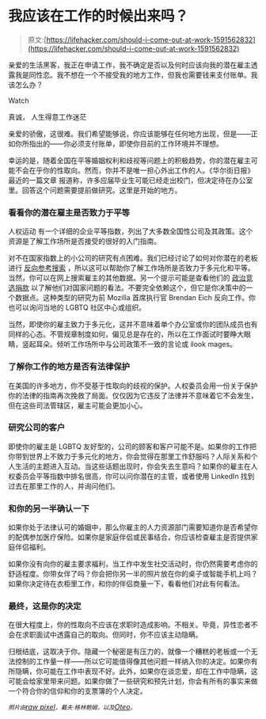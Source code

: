 # 我应该在工作的时候出来吗？

> 原文:[https://lifehacker.com/should-i-come-out-at-work-1591562832](https://lifehacker.com/should-i-come-out-at-work-1591562832)

亲爱的生活黑客，我正在申请工作，我不确定是否以及何时应该向我的潜在雇主透露我是同性恋。我不想在一个不接受我的地方工作，但我也需要钱来支付账单。我该怎么办？

Watch

真诚，
人生得意工作迷茫

亲爱的骄傲，这很难。我们希望能够说，你应该能够在任何地方出现，但是——正如你所指出的——你必须支付账单，即使你目前的工作环境并不理想。

幸运的是，随着全国在平等婚姻权利和歧视等问题上的积极趋势，你的潜在雇主可能不会在乎你的性取向。然而，你并不是唯一担心外出工作的人。《华尔街日报》最近的一篇文章 报道称，许多应届毕业生可能已经走出校门，但决定待在办公室里。回答这个问题需要提前做研究。这里是开始的地方。

### **看看你的潜在雇主是否致力于平等**

人权运动 有一个详细的企业平等指数，列出了大多数全国性公司及其政策。这个资源是了解工作场所是否接受的很好的入门指南。

对不在国家指数上的小公司的研究有点困难。我们已经讨论了如何对你潜在的老板进行 [反向参考搜索](http://lifehacker.com/check-your-potential-boss-references-before-starting-a-1583815546) ，所以这可以帮助你了解工作场所是否致力于多元化和平等。当然，你可以在网上搜索雇主的其他数据。另一个提示可能是查看他们的 [政治竞选捐款](http://www.fec.gov/finance/disclosure/advindsea.shtml) 以了解他们对国家问题的看法。不要完全依赖这个，但它是你决策中的一个数据点。这种类型的研究为前 Mozilla 首席执行官 Brendan Eich 反向工作。你也可以询问当地的 LGBTQ 社区中心或组织。

当然，即使你的雇主致力于多元化，这并不意味着单个办公室或你的团队成员也有同样的心态。不管规章制度如何，偏见总是存在的，所以在工作面试时要睁大眼睛，竖起耳朵。倾听工作场所中与公司政策不一致的言论或 ilook mages。

### **了解你工作的地方是否有法律保护**

在美国的许多地方，你不受基于性取向的歧视的保护。人权委员会用一份关于保护你的法律的指南再次挽救了局面。仅仅因为它违反了法律并不意味着它不会发生，但在这些司法管辖区，雇主可能会更加小心。

### **研究公司的客户**

即使你的雇主是 LGBTQ 友好型的，公司的顾客和客户可能不是。如果你的工作把你带到世界上不致力于多元化的地方，你会觉得在那里工作舒服吗？人际关系和个人生活的主题进入互动。当这些话题出现时，你会失去生意吗？如果你的雇主在人权委员会平等指数中排名很高，你可以问你潜在的主管，或者使用 LinkedIn 找到过去在那里工作的人，并询问他们。

### **和你的另一半确认一下**

如果你处于法律认可的婚姻中，那么你雇主的人力资源部门需要知道你是否希望你的配偶参加医疗保险。如果你是家庭伴侣或民事结合，你应该检查雇主是否提供家庭伴侣福利。

如果你没有向你的雇主要求福利，当工作中发生社交活动时，你仍然需要考虑你的舒适程度。你带女伴了吗？你会把你另一半的照片放在你的桌子或智能手机上吗？如果你决定待在衣柜里工作，和你的伴侣商量一下，看看他们对此有何看法。

### 最终，这是你的决定

在很大程度上，你的性取向不应该在求职时造成影响。不相关。毕竟，异性恋者不会在求职面试中透露自己的取向。但同时，你不应该主动隐瞒。

归根结底，这取决于你。隐藏一个秘密是有压力的，就像一个糟糕的老板或一个无法控制的工作量一样——所以它可能值得像其他问题一样纳入你的决定。如果你有所隐瞒，你可能在工作中表现不好。此外，如果你在谈恋爱，却在工作中隐瞒，这可能会给家里带来问题。如果你做了一些研究和预先计划，你会有所有的事实来做一个符合你的信仰和你的支票簿的个人决定。

<small>*照片由*</small>[*raw pixel*](http://www.shutterstock.com/pic-175340078/stock-photo-group-of-people-shaking-hands-at-new-york-skyline.html)<small>*，戴夫·格林鲍姆，以及*</small>[*Oteo*](http://www.flickr.com/photos/52871206@N00/1287377201)<small>*。*</small>